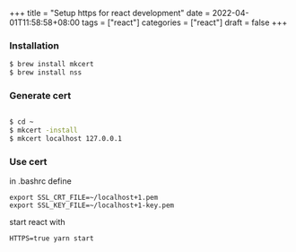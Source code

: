 +++
title = "Setup https for react development"
date = 2022-04-01T11:58:58+08:00
tags = ["react"]
categories = ["react"]
draft = false
+++

### Installation

```bash
$ brew install mkcert
$ brew install nss
```

### Generate cert

```bash

$ cd ~
$ mkcert -install
$ mkcert localhost 127.0.0.1

```

### Use cert

in .bashrc define

```
export SSL_CRT_FILE=~/localhost+1.pem
export SSL_KEY_FILE=~/localhost+1-key.pem
```

start react with

```
HTTPS=true yarn start
```